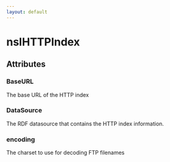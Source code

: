 ```yaml
---
layout: default
---
```


# nsIHTTPIndex #

## Attributes ##

### BaseURL ###
  
The base URL of the HTTP index  
  

### DataSource ###
  
The RDF datasource that contains the HTTP index information.  
  

### encoding ###
  
The charset to use for decoding FTP filenames  
  
